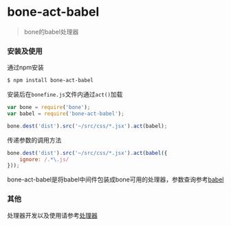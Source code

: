 # bone-act-babel
> bone的babel处理器

### 安装及使用
通过npm安装
```sh
$ npm install bone-act-babel
```

安装后在`bonefine.js`文件内通过`act()`加载

```js
var bone = require('bone');
var babel = require('bone-act-babel');

bone.dest('dist').src('~/src/css/*.jsx').act(babel);
```

传递参数的调用方法
```js
bone.dest('dist').src('~/src/css/*.jsx').act(babel({
	ignore: /.*\.js/
}));
```

bone-act-babel是将babel中间件包装成bone可用的处理器，参数查询参考[babel](https://babeljs.io/docs/usage/api/)

### 其他
处理器开发以及使用请参考[处理器](https://github.com/wyicwx/bone/blob/master/docs/plugin.md)